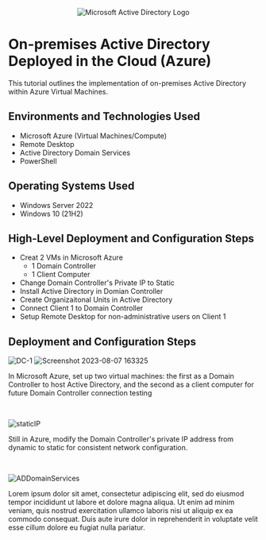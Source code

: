 <p align="center">
<img src="https://i.imgur.com/pU5A58S.png" alt="Microsoft Active Directory Logo"/>
</p>

<h1>On-premises Active Directory Deployed in the Cloud (Azure)</h1>
This tutorial outlines the implementation of on-premises Active Directory within Azure Virtual Machines.<br />



<h2>Environments and Technologies Used</h2>

- Microsoft Azure (Virtual Machines/Compute)
- Remote Desktop
- Active Directory Domain Services
- PowerShell

<h2>Operating Systems Used </h2>

- Windows Server 2022
- Windows 10 (21H2)

<h2>High-Level Deployment and Configuration Steps</h2>

- Creat 2 VMs in Microsoft Azure
    - 1 Domain Controller
    - 1 Client Computer
- Change Domain Controller's Private IP to Static 
- Install Active Directory in Domian Controller 
- Create Organizaitonal Units in Active Directory
- Connect Client 1 to Domain Controller
- Setup Remote Desktop for non-administrative users on Client 1

<h2>Deployment and Configuration Steps</h2>

<p>

  ![DC-1](https://github.com/ryanhuntercarline/configure-ad/assets/141659465/9cebca24-eca0-4dac-9baf-fdfd212c4fd0) ![Screenshot 2023-08-07 163325](https://github.com/ryanhuntercarline/configure-ad/assets/141659465/c985f9d3-eed5-4b2d-9366-2d0ced4c71b6)


</p>
<p>

In Microsoft Azure, set up two virtual machines: the first as a Domain Controller to host Active Directory, and the second as a client computer for future Domain Controller connection testing
</p>
<br />

<p>

  ![staticIP](https://github.com/ryanhuntercarline/configure-ad/assets/141659465/64b4acd9-4f31-41dc-a3a7-3e48ebb93fcd)

</p>
<p>
Still in Azure, modify the Domain Controller's private IP address from dynamic to static for consistent network configuration.
</p>
<br />


<p>


![ADDomainServices](https://github.com/ryanhuntercarline/configure-ad/assets/141659465/b3e31dde-0548-4759-9169-c72ea5f22d17)

</p>
<p>
Lorem ipsum dolor sit amet, consectetur adipiscing elit, sed do eiusmod tempor incididunt ut labore et dolore magna aliqua. Ut enim ad minim veniam, quis nostrud exercitation ullamco laboris nisi ut aliquip ex ea commodo consequat. Duis aute irure dolor in reprehenderit in voluptate velit esse cillum dolore eu fugiat nulla pariatur.
</p>
<br />
